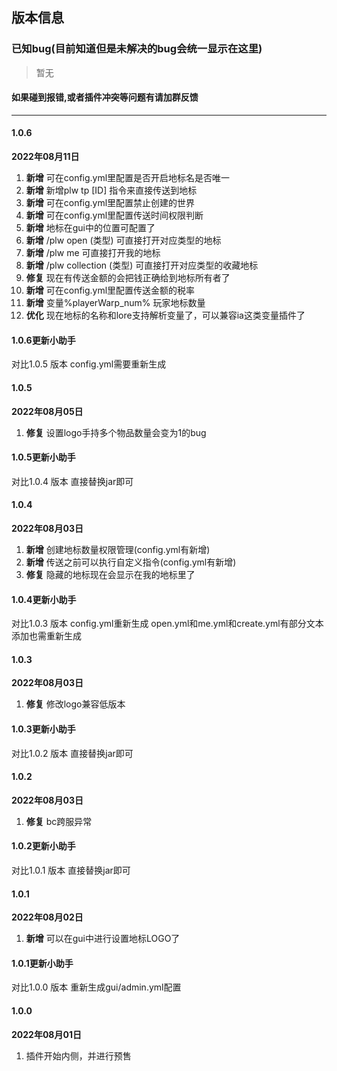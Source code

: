 ## 版本信息

### 已知bug(目前知道但是未解决的bug会统一显示在这里)

> 暂无

#### 如果碰到报错,或者插件冲突等问题有请加群反馈

------------
#### 1.0.6
**2022年08月11日**
1. **新增** 可在config.yml里配置是否开启地标名是否唯一
2. **新增** 新增plw tp [ID] 指令来直接传送到地标
3. **新增** 可在config.yml里配置禁止创建的世界
4. **新增** 可在config.yml里配置传送时间权限判断
5. **新增** 地标在gui中的位置可配置了
6. **新增** /plw open (类型) 可直接打开对应类型的地标
7. **新增** /plw me 可直接打开我的地标
8. **新增** /plw collection (类型) 可直接打开对应类型的收藏地标
9. **修复** 现在有传送金额的会把钱正确给到地标所有者了
10. **新增** 可在config.yml里配置传送金额的税率
11. **新增** 变量%playerWarp_num% 玩家地标数量
12. **优化** 现在地标的名称和lore支持解析变量了，可以兼容ia这类变量插件了

#### 1.0.6更新小助手
对比1.0.5 版本 config.yml需要重新生成

#### 1.0.5
**2022年08月05日**
1. **修复** 设置logo手持多个物品数量会变为1的bug

#### 1.0.5更新小助手
对比1.0.4 版本 直接替换jar即可

#### 1.0.4
**2022年08月03日**
1. **新增** 创建地标数量权限管理(config.yml有新增)
2. **新增** 传送之前可以执行自定义指令(config.yml有新增)
3. **修复** 隐藏的地标现在会显示在我的地标里了

#### 1.0.4更新小助手
对比1.0.3 版本 config.yml重新生成
open.yml和me.yml和create.yml有部分文本添加也需重新生成

#### 1.0.3
**2022年08月03日**
1. **修复** 修改logo兼容低版本

#### 1.0.3更新小助手
对比1.0.2 版本 直接替换jar即可

#### 1.0.2
**2022年08月03日**
1. **修复** bc跨服异常

#### 1.0.2更新小助手
对比1.0.1 版本 直接替换jar即可

#### 1.0.1
**2022年08月02日**
1. **新增** 可以在gui中进行设置地标LOGO了

#### 1.0.1更新小助手
对比1.0.0 版本 重新生成gui/admin.yml配置

#### 1.0.0
**2022年08月01日**
1. 插件开始内侧，并进行预售